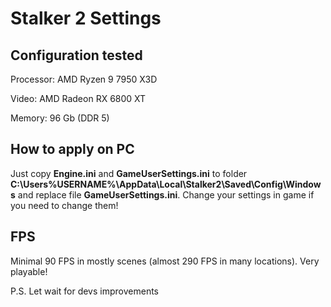 # Stalker 2 Settings

## Configuration tested

Processor: AMD Ryzen 9 7950 X3D

Video: AMD Radeon RX 6800 XT

Memory: 96 Gb (DDR 5)

## How to apply on PC

Just copy **Engine.ini** and **GameUserSettings.ini** to folder **C:\Users\%USERNAME%\AppData\Local\Stalker2\Saved\Config\Windows** and replace file **GameUserSettings.ini**. Change your settings in game if you need to change them!

## FPS 

Minimal 90 FPS in mostly scenes (almost 290 FPS in many locations). Very playable!

P.S. Let wait for devs improvements
